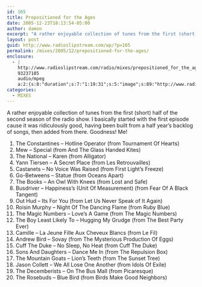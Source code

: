 ```yaml
---
id: 165
title: Prepositioned for the Ages
date: 2005-12-23T18:13:54-05:00
author: damon
excerpt: "A rather enjoyable collection of tunes from the first (short) half of the second season of the radio show. I basically started with the first episode cause it was ridiculously good, having been built from a half year's backlog of songs, then added from there. Goodness! Me!"
layout: post
guid: http://www.radioslipstream.com/wp/?p=165
permalink: /mixes/2005/12/prepositioned-for-the-ages/
enclosure:
  - |
    http://www.radioslipstream.com/radio/mixes/prepositioned_for_the_ages.mp3
    93237185
    audio/mpeg
    a:2:{s:8:"duration";s:7:"1:19:31";s:5:"image";s:89:"http://www.radioslipstream.com/wp/wp-content/plugins/podpress//images/vpreview_center.png";}
categories:
  - MIXES
---
```

A rather enjoyable collection of tunes from the first (short) half of the second season of the radio show. I basically started with the first episode cause it was ridiculously good, having been built from a half year’s backlog of songs, then added from there. Goodness! Me!

01. The Constantines – Hotline Operator (from Tournament Of Hearts)  
02. Mew – Special (from And The Glass Handed Kites)  
03. The National – Karen (from Alligator)  
04. Yann Tiersen – A Secret Place (from Les Retrouvailles)  
05. Castanets – No Voice Was Raised (from First Light’s Freeze)  
06. Go-Betweens – Statue (from Oceans Apart)  
07. The Books – An Owl With Knees (from Lost and Safe)  
08. Busdriver – Happiness’s (Unit Of Measurement) (from Fear Of A Black Tangent)  
09. Out Hud – Its For You (from Let Us Never Speak of It Again)  
10. Roisin Murphy – Night Of The Dancing Flame (from Ruby Blue)  
11. The Magic Numbers – Love’s A Game (from The Magic Numbers)  
12. The Boy Least Likely To – Hugging My Grudge (from The Best Party Ever)  
13. Camille – La Jeune Fille Aux Cheveux Blancs (from Le Fil)  
14. Andrew Bird – Sovay (from The Mysterious Production Of Eggs)  
15. Cuff The Duke – No Sleep, No Heat (from Cuff The Duke)  
16. Sons And Daughters – Dance Me In (from The Repulsion Box)  
17. The Mountain Goats – Lion’s Teeth (from The Sunset Tree)  
18. Jason Collett – We All Lose One Another (from Idols Of Exile)  
19. The Decemberists – On The Bus Mall (from Picaresque)  
20. The Rosebuds – Blue Bird (from Birds Make Good Neighbors)